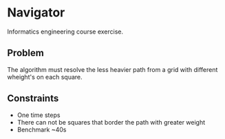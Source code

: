 # Navigator

Informatics engineering course exercise.
## Problem
The algorithm must resolve the less heavier path from a grid with different wheight's on each square.

## Constraints
 - One time steps
 - There can not be squares that border the path with greater weight
 - Benchmark ~40s
